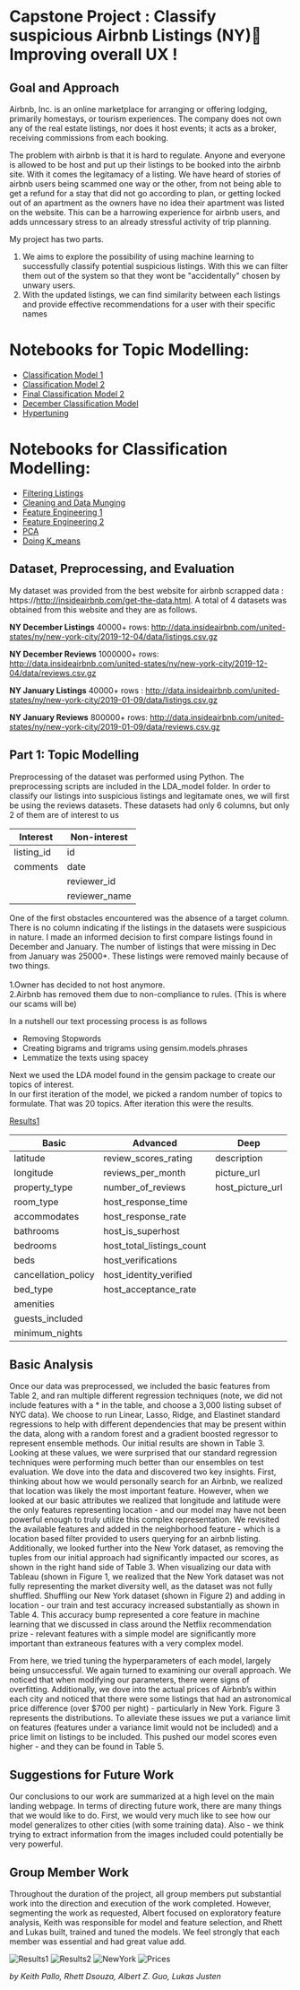 # Capstone Project : Classify suspicious Airbnb Listings (NY) Improving overall UX !


Goal and Approach
-----------------
Airbnb, Inc. is an online marketplace for arranging or offering lodging, primarily homestays, or tourism experiences. The company does not own any of the real estate listings, nor does it host events; it acts as a broker, receiving commissions from each booking.

The problem with airbnb is that it is hard to regulate. Anyone and everyone is allowed to be host and put up their listings to be booked into the airbnb site. With it comes the legitamacy of a listing. We have heard of stories of airbnb users being scammed one way or the other, from not being able to get a refund for a stay that did not go according to plan, or getting locked out of an apartment as the owners have no idea their apartment was listed on the website.
This can be a harrowing experience for airbnb users, and adds unncessary stress to an already stressful activity of trip planning.


My project has two parts.
1. We aims to explore the possibility of using machine learning to successfully classify potential suspicious listings. With this we can filter them out of the system so that they wont be "accidentally" chosen by unwary users.
2. With the updated listings, we can find similarity between each listings and provide effective recommendations for a user with their specific names

# Notebooks for Topic Modelling:

- [Classification Model 1](https://git.generalassemb.ly/DSI-SG-11/Ikhwan-Capstone-project-final/tree/master/LDA_model/Classification.ipynb)
- [Classification Model 2](https://git.generalassemb.ly/DSI-SG-11/Ikhwan-Capstone-project-final/tree/master/LDA_model/Classification2.ipynb)
- [Final Classification Model 2](https://git.generalassemb.ly/DSI-SG-11/Ikhwan-Capstone-project-final/tree/master/LDA_model/FinalClassification.ipynb)
- [December Classification Model](https://git.generalassemb.ly/DSI-SG-11/Ikhwan-Capstone-project-final/tree/master/LDA_model/DecemberClassification.ipynb)
- [Hypertuning](https://git.generalassemb.ly/DSI-SG-11/Ikhwan-Capstone-project-final/tree/master/LDA_model/Hypertuning.ipynb)


# Notebooks for Classification Modelling:

- [Filtering Listings](https://git.generalassemb.ly/DSI-SG-11/Ikhwan-Capstone-project-final/tree/master/LDA_model/Deployment_Test(1).ipynb)
- [Cleaning and Data Munging](https://git.generalassemb.ly/DSI-SG-11/Ikhwan-Capstone-project-final/tree/master/LDA_model/ListingsDatasetCleaning(1).ipynb)
- [Feature Engineering 1](https://git.generalassemb.ly/DSI-SG-11/Ikhwan-Capstone-project-final/tree/master/LDA_model/feature_engineering(2).ipynb)
- [Feature Engineering 2](https://git.generalassemb.ly/DSI-SG-11/Ikhwan-Capstone-project-final/tree/master/LDA_model/feature_engineering(3).ipynb)
- [PCA](https://git.generalassemb.ly/DSI-SG-11/Ikhwan-Capstone-project-final/tree/master/LDA_model/PCA(4).ipynb)
- [Doing K_means](https://git.generalassemb.ly/DSI-SG-11/Ikhwan-Capstone-project-final/tree/master/LDA_model/Doing_K_means(5).ipynb)


Dataset, Preprocessing, and Evaluation
--------------------------------------
My dataset was provided from the best website for airbnb scrapped data : https://http://insideairbnb.com/get-the-data.html. A total of 4 datasets was obtained from this website and they are as follows.

__NY December Listings__ 40000+ rows: http://data.insideairbnb.com/united-states/ny/new-york-city/2019-12-04/data/listings.csv.gz

__NY December Reviews__ 1000000+ rows: http://data.insideairbnb.com/united-states/ny/new-york-city/2019-12-04/data/reviews.csv.gz

__NY January Listings__ 40000+ rows : http://data.insideairbnb.com/united-states/ny/new-york-city/2019-01-09/data/listings.csv.gz

__NY January Reviews__ 800000+ rows: http://data.insideairbnb.com/united-states/ny/new-york-city/2019-01-09/data/reviews.csv.gz

Part 1: Topic Modelling
--------------

Preprocessing of the dataset was performed using Python. The preprocessing scripts are included in the LDA_model folder. In order to classify our listings into suspicious listings and legitamate ones, we will first be using the reviews datasets. These datasets had only 6 columns, but only 2 of them are of interest to us

| Interest | Non-interest |
|------|--------|
|listing_id|id|
|comments|date|
||reviewer_id|
||reviewer_name|

One of the first obstacles encountered was the absence of a target column. There is no column indicating if the listings in the datasets were suspicious in nature.
I made an informed decision to first compare listings found in December and January.
The number of listings that were missing in Dec from January was 25000+.
These listings were removed mainly because of two things.
<br>
<br>1.Owner has decided to not host anymore.
<br>2.Airbnb has removed them due to non-compliance to rules. (This is where our scams will be)


In a nutshell our text processing  process is as follows
 - Removing Stopwords
 - Creating bigrams and trigrams using gensim.models.phrases
 - Lemmatize the texts using spacey

Next we used the LDA model found in the gensim package to create our topics of interest.
<br>In our first iteration of the model, we picked a random number of topics to formulate.
That was 20 topics. After iteration this were the results.

[Results1](https://git.generalassemb.ly/DSI-SG-11/Ikhwan-Capstone-project-final/blob/master/LDA_model/Picture1.png)




| Basic | Advanced | Deep|
|------|--------|-------|
|latitude|review_scores_rating|description|
|longitude|reviews_per_month|picture_url|
|property_type|number_of_reviews|host_picture_url|
|room_type|host_response_time
|accommodates|host_response_rate
|bathrooms|host_is_superhost
|bedrooms|host_total_listings_count
|beds|host_verifications
|cancellation_policy|host_identity_verified
|bed_type|host_acceptance_rate
|amenities|
|guests_included|
|minimum_nights|


Basic Analysis
--------------
Once our data was preprocessed, we included the basic features from Table 2, and ran multiple different regression techniques (note, we did not include features with a * in the table, and choose a 3,000 listing subset of NYC data). We choose to run Linear, Lasso, Ridge, and Elastinet standard regressions to help with different dependencies that may be present within the data, along with a random forest and a gradient boosted regressor to represent ensemble methods. Our initial results are shown in Table 3. Looking at these values, we were surprised that our standard regression techniques were performing much better than our ensembles on test evaluation. We dove into the data and discovered two key insights. First, thinking about how we would personally search for an Airbnb, we realized that location was likely the most important feature. However, when we looked at our basic attributes we realized that longitude and latitude were the only features representing location - and our model may have not been powerful enough to truly utilize this complex representation. We revisited the available features and added in the neighborhood feature - which is a location based filter provided to users querying for an airbnb listing. Additionally, we looked further into the New York dataset, as removing the tuples from our initial approach had significantly impacted our scores, as shown in the right hand side of Table 3. When visualizing our data with Tableau (shown in Figure 1, we realized that the New York dataset was not fully representing the market diversity well, as the dataset was not fully shuffled. Shuffling our New York dataset (shown in Figure 2) and adding in location - our train and test accuracy increased substantially as shown in Table 4. This accuracy bump represented a core feature in machine learning that we discussed in class around the Netflix recommendation prize - relevant features with a simple model are significantly more important than extraneous features with a very complex model.  

From here, we tried tuning the hyperparameters of each model, largely being unsuccessful. We again turned to examining our overall approach. We noticed that when modifying our parameters, there were signs of overfitting. Additionally, we dove into the actual prices of Airbnb’s within each city and noticed that there were some listings that had an astronomical price difference (over $700 per night) - particularly in New York. Figure 3 represents the distributions. To alleviate these issues we put a variance limit on features (features under a variance limit would not be included) and a price limit on listings to be included. This pushed our model scores even higher - and they can be found in Table 5.


Suggestions for Future Work
---------------------------
Our conclusions to our work are summarized at a high level on the main landing webpage. In terms of directing future work, there are many things that we would like to do. First, we would very much like to see how our model generalizes to other cities (with some training data). Also - we think trying to extract information from the images included could potentially be very powerful.

Group Member Work
-----------------
Throughout the duration of the project, all group members put substantial work into the direction and execution of the work completed. However, segmenting the work as requested,  Albert focused on exploratory feature analysis, Keith was responsible for model and feature selection, and Rhett and Lukas built, trained and tuned the models. We feel strongly that each member was essential and had great value add.

![Results1](https://github.com/Lukas-Justen/Airbnb-Price-Evaluator/raw/master/docs/img/results1.png)
![Results2](https://github.com/Lukas-Justen/Airbnb-Price-Evaluator/raw/master/docs/img/results2.png)
![NewYork](https://github.com/Lukas-Justen/Airbnb-Price-Evaluator/raw/master/docs/img/ny.png)
![Prices](https://github.com/Lukas-Justen/Airbnb-Price-Evaluator/raw/master/docs/img/prices.png)

_by Keith Pallo, Rhett Dsouza, Albert Z. Guo, Lukas Justen_
